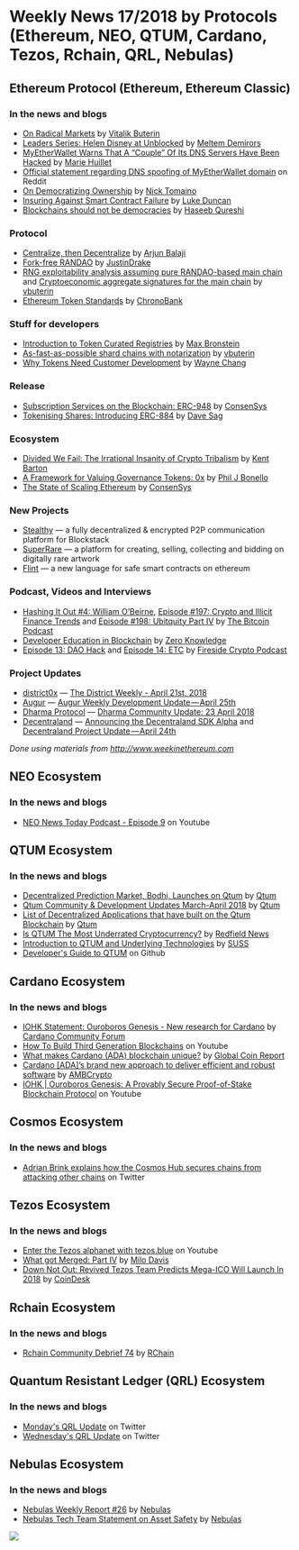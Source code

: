 # Weekly News 17/2018 by Protocols (Ethereum, NEO, QTUM, Cardano, Tezos, Rchain, QRL, Nebulas)


## Ethereum Protocol (Ethereum, Ethereum Classic)
### In the news and blogs
* [On Radical Markets](https://vitalik.ca/general/2018/04/20/radical_markets.html) by [Vitalik Buterin](https://vitalik.ca)
* [Leaders Series: Helen Disney at Unblocked](https://medium.com/the-future-collective/leaders-series-helen-disney-at-unblocked-460516ffaeb0) by [Meltem Demirors](https://medium.com/@Melt_Dem)
* [MyEtherWallet Warns That A “Couple” Of Its DNS Servers Have Been Hacked](https://cointelegraph.com/news/myetherwallet-warns-that-a-couple-of-its-dns-servers-have-been-hacked) by [Marie Huillet](https://cointelegraph.com/authors/marie-huillet)
* [Official statement regarding DNS spoofing of MyEtherWallet domain](https://www.reddit.com/r/MyEtherWallet/comments/8eloo9/official_statement_regarding_dns_spoofing_of/) on Reddit
* [On Democratizing Ownership](https://thecontrol.co/on-democratizing-ownership-df205239e088) by [Nick Tomaino](https://thecontrol.co/@ntmoney)
* [Insuring Against Smart Contract Failure](https://medium.com/@lkngtn/insuring-against-smart-contract-failure-86d0d9206d90) by [Luke Duncan](https://medium.com/@lkngtn)
* [Blockchains should not be democracies](https://hackernoon.com/blockchains-should-not-be-democracies-14379e0e23ad) by [Haseeb Qureshi](https://hackernoon.com/@hosseeb)

### Protocol
* [Centralize, then Decentralize](https://medium.com/@arjunblj/centralize-then-decentralize-6de1a0f9d2b0) by [Arjun Balaji](https://medium.com/@arjunblj)
* [Fork-free RANDAO](https://ethresear.ch/t/fork-free-randao/1835) by [JustinDrake](https://ethresear.ch/u/justindrake/summary)
* [RNG exploitability analysis assuming pure RANDAO-based main chain](https://ethresear.ch/t/rng-exploitability-analysis-assuming-pure-randao-based-main-chain/1825) and [Cryptoeconomic aggregate signatures for the main chain](https://ethresear.ch/t/cryptoeconomic-aggregate-signatures-for-the-main-chain/1833) by [vbuterin](https://ethresear.ch/u/vbuterin/summary)
* [Ethereum Token Standards](https://blog.chronobank.io/ethereum-token-standards-19fbcc54fe27) by [ChronoBank](https://blog.chronobank.io)

### Stuff for developers
* [Introduction to Token Curated Registries](https://medium.com/@maxbronstein/introduction-to-token-curated-registries-e2699f2270cd) by [Max Bronstein](https://medium.com/@maxbronstein)
* [As-fast-as-possible shard chains with notarization](https://ethresear.ch/t/as-fast-as-possible-shard-chains-with-notarization/1806) by [vbuterin](https://ethresear.ch/u/vbuterin/summary)
* [Why Tokens Need Customer Development](https://media.consensys.net/why-tokens-need-customer-development-97027872654b) by [Wayne Chang](https://media.consensys.net/@wyc)

### Release
* [Subscription Services on the Blockchain: ERC-948](https://media.consensys.net/subscription-services-on-the-blockchain-erc-948-6ef64b083a36) by [ConsenSys](https://media.consensys.net/@ConsenSys)
* [Tokenising Shares: Introducing ERC-884](https://medium.com/coinmonks/tokenising-shares-introducing-erc-884-cc491258e413) by [Dave Sag](https://medium.com/@davesags)

### Ecosystem
* [Divided We Fail: The Irrational Insanity of Crypto Tribalism](https://medium.com/s/story/divided-we-fail-the-irrational-insanity-of-crypto-tribalism-6acc54465769) by [Kent Barton](https://medium.com/@seven7hwave)
* [A Framework for Valuing Governance Tokens: 0x](https://hackernoon.com/a-framework-for-valuing-governance-tokens-0x-49d2cf2ef5bc) by [Phil J Bonello](https://hackernoon.com/@PhilJBonello)
* [The State of Scaling Ethereum](https://media.consensys.net/the-state-of-scaling-ethereum-b4d095dbafae) by [ConsenSys](https://media.consensys.net/@ConsenSys)

### New Projects
* [Stealthy](https://www.stealthy.im) — a fully decentralized & encrypted P2P communication platform for Blockstack
* [SuperRare](https://medium.com/@SuperRare_co/announcing-superrare-beta-aa0f5dc80c46) — a platform for creating, selling, collecting and bidding on digitally rare artwork
* [Flint](https://medium.com/@fschrans/flint-a-new-language-for-safe-smart-contracts-on-ethereum-a5672137a5c7) — a new language for safe smart contracts on ethereum

### Podcast, Videos and Interviews
* [Hashing It Out #4: William O’Beirne](http://thebitcoinpodcast.com/hashing-it-out-4/), [Episode #197: Crypto and Illicit Finance Trends](https://thebitcoinpodcast.com/episode-197/) and [Episode #198: Ubitquity Part IV](https://thebitcoinpodcast.com/episode-198/) by [The Bitcoin Podcast](https://thebitcoinpodcast.com)
* [Developer Education in Blockchain](http://www.zeroknowledge.fm/22) by [Zero Knowledge](http://www.zeroknowledge.fm)
* [Episode 13: DAO Hack](https://soundcloud.com/user-314726504/dao-hack-ethereum-classic-episode-13) and [Episode 14: ETC](https://soundcloud.com/user-314726504/etc-ethereum-classic-episode-14) by [Fireside Crypto Podcast](https://soundcloud.com/user-314726504)

### Project Updates
* [district0x](https://district0x.io) — [The District Weekly - April 21st, 2018](https://blog.district0x.io/the-district-weekly-april-21st-2018-48663650b14c)
* [Augur](http://www.augur.net) — [Augur Weekly Development Update — April 25th](https://medium.com/@AugurProject/augur-weekly-development-update-april-25th-54c46c4a4374)
* [Dharma Protocol](https://dharma.io) — [Dharma Community Update: 23 April 2018](https://blog.dharma.io/dharma-community-update-23-april-2018-8bf2eae2b3fa)
* [Decentraland](https://decentraland.org) — [Announcing the Decentraland SDK Alpha](https://blog.decentraland.org/announcing-the-decentraland-sdk-alpha-e0138452ff8d) and [Decentraland Project Update — April 24th](https://blog.decentraland.org/decentraland-project-update-april-24th-41369d64a619)

*Done using materials from http://www.weekinethereum.com*

## NEO Ecosystem
### In the news and blogs
* [NEO News Today Podcast - Episode 9](https://www.youtube.com/watch?v=KQTosKK9Adw&) on Youtube

## QTUM Ecosystem
### In the news and blogs
* [Decentralized Prediction Market, Bodhi, Launches on Qtum](https://blog.qtum.org/decentralized-prediction-market-bodhi-launches-on-qtum-65596480c24e) by [Qtum](https://qtum.org/en/)
* [Qtum Community & Development Updates March-April 2018](https://medium.com/@Qtum/qtum-community-development-updates-dd72f97e0f2c) by [Qtum](https://qtum.org/en/)
* [List of Decentralized Applications that have built on the Qtum Blockchain](https://qtumeco.io/dapps) by [Qtum](https://qtum.org/en/)
* [Is QTUM The Most Underrated Cryptocurrency?](https://redfieldnews.com/qtum-qtum-underrated-cryptocurrency/) by [Redfield News](https://redfieldnews.com)
* [Introduction to QTUM and Underlying Technologies](https://sussblockchain.com/introduction-to-qtum-and-underlying-technologies/) by [SUSS](https://sussblockchain.com)
* [Developer's Guide to QTUM](https://github.com/qtumproject/qtumbook) on Github

## Cardano Ecosystem
### In the news and blogs
* [IOHK Statement: Ouroboros Genesis - New research for Cardano](https://forum.cardano.org/t/iohk-statement-ouroboros-genesis-new-research-for-cardano/11074) by [Cardano Community Forum](https://forum.cardano.org)
* [How To Build Third Generation Blockchains](https://www.youtube.com/watch?v=gM9f_w-j5RM) on Youtube
* [What makes Cardano (ADA) blockchain unique?](https://globalcoinreport.com/what-makes-cardano-ada-blockchain-unique/) by [Global Coin Report](https://globalcoinreport.com)
* [Cardano [ADA]’s brand new approach to deliver efficient and robust software](https://ambcrypto.com/cardano-adas-brand-new-approach-to-deliver-efficient-and-robust-software/) by [AMBCrypto](https://ambcrypto.com)
* [IOHK | Ouroboros Genesis: A Provably Secure Proof-of-Stake Blockchain Protocol](https://www.youtube.com/watch?v=LCeK_4o-NCc) on Youtube

## Cosmos Ecosystem
### In the news and blogs
* [Adrian Brink explains how the Cosmos Hub secures chains from attacking other chains](https://twitter.com/cosmos/status/987778788321787905) on Twitter

## Tezos Ecosystem
### In the news and blogs
* [Enter the Tezos alphanet with tezos.blue](https://youtu.be/m6Z5qro_ipc) on Youtube
* [What got Merged: Part IV](https://medium.com/@milo.davis/what-got-merged-part-iv-52a6b7111486) by [Milo Davis](https://medium.com/@milo.davis)
* [Down Not Out: Revived Tezos Team Predicts Mega-ICO Will Launch In 2018](https://www.coindesk.com/not-revived-tezos-team-predicts-mega-ico-will-launch-2018/) by [CoinDesk](https://www.coindesk.com)

## Rchain Ecosystem
### In the news and blogs
* [Rchain Community Debrief 74](https://www.youtube.com/watch?v=YxwIxaBB7XU) by [RChain](https://www.youtube.com/channel/UCSS3jCffMiz574_q64Ukj_w)


## Quantum Resistant Ledger (QRL) Ecosystem
### In the news and blogs
* [Monday's QRL Update](https://twitter.com/QRLedger/status/988463762792316929) on Twitter
* [Wednesday's QRL Update](https://twitter.com/QRLedger/status/989188539031076864) on Twitter

## Nebulas Ecosystem
### In the news and blogs
* [Nebulas Weekly Report #26](https://medium.com/nebulasio/nebulas-weekly-report-26-b59d9c7c8705) by [Nebulas](https://medium.com/@nebulasio)
* [Nebulas Tech Team Statement on Asset Safety](https://medium.com/nebulasio/nebulas-tech-team-statement-on-asset-safety-f57ee3d5068a) by [Nebulas](https://medium.com/@nebulasio)


[![](https://steemitimages.com/DQmdkWT6cCPVYNzZASwHD3WZ5hKpHQv7927MvBt8wRYDDEC/image.png)](http://company.cyber.fund/#newsletter)

